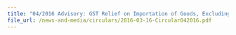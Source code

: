 ```yaml
---
title: "04/2016 Advisory: GST Relief on Importation of Goods, Excluding Intoxicating Liquors and Tobacco, by Air"
file_url: /news-and-media/circulars/2016-03-16-Circular042016.pdf
---
```

